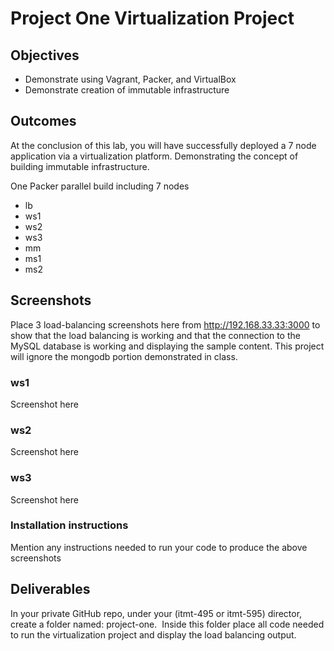 # Project One Virtualization Project

## Objectives

- Demonstrate using Vagrant, Packer, and VirtualBox
- Demonstrate creation of immutable infrastructure

## Outcomes

At the conclusion of this lab, you will have successfully deployed a 7 node application via a virtualization platform.  Demonstrating the concept of building immutable infrastructure.  

One Packer parallel build including 7 nodes

- lb
- ws1
- ws2
- ws3
- mm
- ms1
- ms2

## Screenshots

Place 3 load-balancing screenshots here from http://192.168.33.33:3000 to show that the load balancing is working and that the connection to the MySQL database is working and displaying the sample content.  This project will ignore the mongodb portion demonstrated in class.

### ws1

Screenshot here

### ws2

Screenshot here

### ws3

Screenshot here

### Installation instructions

Mention any instructions needed to run your code to produce the above screenshots

## Deliverables

 In your private GitHub repo, under your (itmt-495 or itmt-595) director, create a folder named: project-one.  Inside this folder place all code needed to run the virtualization project and display the load balancing output.
